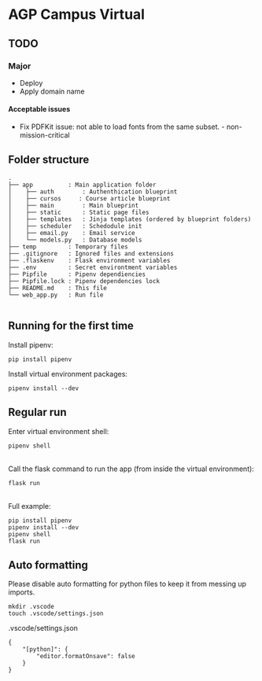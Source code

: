 # AGP Campus Virtual


## TODO
### Major
- Deploy
- Apply domain name

#### Acceptable issues
- Fix PDFKit issue: not able to load fonts from the same subset. - non-mission-critical



## Folder structure
```
.
├── app          : Main application folder
│    ├── auth        : Authenthication blueprint
│    ├── cursos     : Course article blueprint
│    ├── main        : Main blueprint
│    ├── static      : Static page files
│    ├── templates   : Jinja templates (ordered by blueprint folders)
│    ├── scheduler   : Schedodule init
│    ├── email.py    : Email service
│    └── models.py   : Database models
├── temp         : Temporary files
├── .gitignore   : Ignored files and extensions
├── .flaskenv    : Flask environment variables
├── .env         : Secret environtment variables
├── Pipfile      : Pipenv dependiencies
├── Pipfile.lock : Pipenv dependencies lock
├── README.md    : This file
└── web_app.py   : Run file


```

## Running for the first time
Install pipenv:
```
pip install pipenv
```

Install virtual environment packages:
```
pipenv install --dev
```

## Regular run
Enter virtual environment shell:
```
pipenv shell
```

\
Call the flask command to run the app (from inside the virtual environment):
```
flask run
```

\
Full example:
```
pip install pipenv
pipenv install --dev
pipenv shell
flask run
```


## Auto formatting
Please disable auto formatting for python files to keep it from messing up imports.

```
mkdir .vscode
touch .vscode/settings.json
```
.vscode/settings.json
```
{
    "[python]": {
        "editor.formatOnsave": false
    }
}
```
